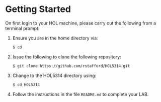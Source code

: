 # Getting Started

On first login to your HOL machine, please carry out the following from a terminal prompt:

1. Ensure you are in the home directory via:

   ```bash
   $ cd
   ```

2. Issue the following to clone the following repository:

   ```bash
   $ git clone https://github.com/rstafford/HOL5314.git   
   ```          
   
3. Change to the HOL5314 directory using:

   ```bash
   $ cd HOL5314
   ```          
   
4. Follow the instructions in the file `README.md` to complete your LAB.  